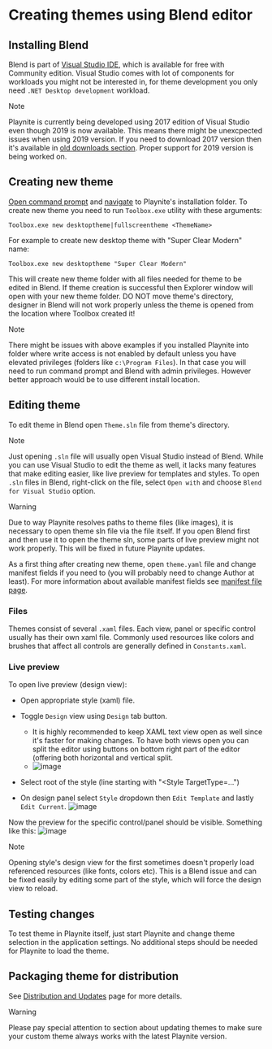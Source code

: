 # Creating themes using Blend editor

Installing Blend
---------------------

Blend is part of [Visual Studio IDE](https://visualstudio.microsoft.com/), which is available for free with Community edition. Visual Studio comes with lot of components for workloads you might not be interested in, for theme development you only need `.NET Desktop development` workload.

> [!NOTE] 
> Playnite is currently being developed using 2017 edition of Visual Studio even though 2019 is now available. This means there might be unexcpected issues when using 2019 version. If you need to download 2017 version then it's available in [old downloads section](https://visualstudio.microsoft.com/vs/older-downloads/). Proper support for 2019 version is being worked on.

Creating new theme
---------------------
[Open command prompt](https://www.windows-commandline.com/how-to-open-command-prompt/) and [navigate](https://www.windows-commandline.com/command-prompt-change-directory/) to Playnite's installation folder. To create new theme you need to run `Toolbox.exe` utility with these arguments:

```
Toolbox.exe new desktoptheme|fullscreentheme <ThemeName>
```

For example to create new desktop theme with "Super Clear Modern" name:

```
Toolbox.exe new desktoptheme "Super Clear Modern"
```

This will create new theme folder with all files needed for theme to be edited in Blend. If theme creation is successful then Explorer window will open with your new theme folder. DO NOT move theme's directory, designer in Blend will not work properly unless the theme is opened from the location where Toolbox created it!

> [!NOTE] 
> There might be issues with above examples if you installed Playnite into folder where write access is not enabled by default unless you have elevated privileges (folders like `c:\Program Files`). In that case you will need to run command prompt and Blend with admin privileges. However better approach would be to use different install location.

Editing theme
---------------------

To edit theme in Blend open `Theme.sln` file from theme's directory.

> [!NOTE] 
> Just opening `.sln` file will usually open Visual Studio instead of Blend. While you can use Visual Studio to edit the theme as well, it lacks many features that make editing easier, like live preview for templates and styles. To open `.sln` files in Blend, right-click on the file, select `Open with` and choose `Blend for Visual Studio` option.

> [!WARNING] 
> Due to way Playnite resolves paths to theme files (like images), it is necessary to open theme sln file via the file itself. If you open Blend first and then use it to open the theme sln, some parts of live preview might not work properly. This will be fixed in future Playnite updates.

As a first thing after creating new theme, open `theme.yaml` file and change manifest fields if you need to (you will probably need to change Author at least). For more information about available manifest fields see [manifest file page](manifestFile.md).

### Files

Themes consist of several `.xaml` files. Each view, panel or specific control usually has their own xaml file. Commonly used resources like colors and brushes that affect all controls are generally defined in `Constants.xaml`.

### Live preview

To open live preview (design view):
* Open appropriate style (xaml) file.
* Toggle `Design` view using `Design` tab button.
  * It is highly recommended to keep XAML text view open as well since it's faster for making changes. To have both views open you can split the editor using buttons on bottom right part of the editor (offering both horizontal and vertical split.
  * ![image](images/designSwitch.png)

* Select root of the style (line starting with "<Style TargetType=...")
* On design panel select `Style` dropdown then `Edit Template` and lastly `Edit Current`.
![image](images/templateEdit.png)

Now the preview for the specific control/panel should be visible. Something like this:
![image](images/designExample.png)

> [!NOTE] 
> Opening style's design view for the first sometimes doesn't properly load referenced resources (like fonts, colors etc). This is a Blend issue and can be fixed easily by editing some part of the style, which will force the design view to reload.


Testing changes
---------------------
 
To test theme in Playnite itself, just start Playnite and change theme selection in the application settings. No additional steps should be needed for Playnite to load the theme.

Packaging theme for distribution
---------------------

See [Distribution and Updates](distributionAndUpdates.md) page for more details.

> [!WARNING] 
> Please pay special attention to section about updating themes to make sure your custom theme always works with the latest Playnite version.